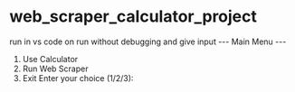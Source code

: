 # web_scraper_calculator_project

run in vs code on run without debugging and give input
--- Main Menu ---
1. Use Calculator
2. Run Web Scraper
3. Exit
Enter your choice (1/2/3):
